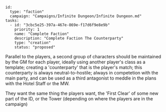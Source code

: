 
```RpgManager4
id: 
  type: "faction"
  campaign: "Campaigns/Infinite Dungeon/Infinite Dungeon.md"
tasks: 
  - id: "3cbc5e25-397a-467e-869e-f17d6f9e8e9b"
    priority: 1
    name: "Complete Faction"
    description: "Complete Faction The Counterparty"
    type: "creation"
    status: "proposed"
```

Parallel to the players, a second group of characters should be maintained by the GM for each player, ideally using
another player's class as a template; creating a 'counterparty' that is the player's match; this counterparty is always
neutral-to-hostile; always in competetion with the main party, and can be used as a third antagonist to meddle in the
plans with the Hotel Staff or the MW.

They want the same thing the players want, the 'First Clear' of some new part of the ID, or the Tower (depending on
where the players are in the campaign)
